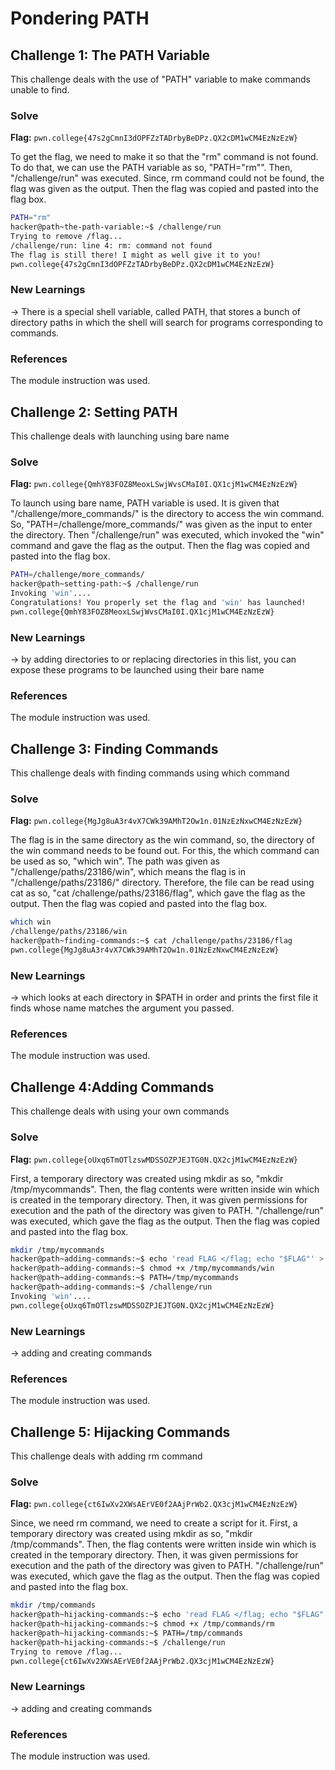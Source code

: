 # Pondering PATH

## Challenge 1: The PATH Variable
This challenge deals with the use of "PATH" variable to make commands unable to find.

### Solve
**Flag:** `pwn.college{47s2gCmnI3dOPFZzTADrbyBeDPz.QX2cDM1wCM4EzNzEzW}`

To get the flag, we need to make it so that the "rm" command is not found. To do that, we can use the PATH variable as so, "PATH="rm"". Then, "/challenge/run" was executed. Since, rm command could not be found, the flag was given as the output. Then the flag was copied and pasted into the flag box.

```bash
PATH="rm"
hacker@path~the-path-variable:~$ /challenge/run
Trying to remove /flag...
/challenge/run: line 4: rm: command not found
The flag is still there! I might as well give it to you!
pwn.college{47s2gCmnI3dOPFZzTADrbyBeDPz.QX2cDM1wCM4EzNzEzW}
```

### New Learnings
-> There is a special shell variable, called PATH, that stores a bunch of directory paths in which the shell will search for programs corresponding to commands.

### References 
The module instruction was used.



## Challenge 2: Setting PATH
This challenge deals with launching using bare name

### Solve
**Flag:** `pwn.college{QmhY83FOZ8MeoxLSwjWvsCMaI0I.QX1cjM1wCM4EzNzEzW}`

To launch using bare name, PATH variable is used. It is given that "/challenge/more_commands/" is the directory to access the win command. So, "PATH=/challenge/more_commands/" was given as the input to enter the directory. Then "/challenge/run" was executed, which invoked the "win" command and gave the flag as the output. Then the flag was copied and pasted into the flag box.

```bash
PATH=/challenge/more_commands/
hacker@path~setting-path:~$ /challenge/run
Invoking 'win'....
Congratulations! You properly set the flag and 'win' has launched!
pwn.college{QmhY83FOZ8MeoxLSwjWvsCMaI0I.QX1cjM1wCM4EzNzEzW}
```

### New Learnings
-> by adding directories to or replacing directories in this list, you can expose these programs to be launched using their bare name

### References 
The module instruction was used.



## Challenge 3: Finding Commands
This challenge deals with finding commands using which command

### Solve
**Flag:** `pwn.college{MgJg8uA3r4vX7CWk39AMhT2Ow1n.01NzEzNxwCM4EzNzEzW}`

The flag is in the same directory as the win command, so, the directory of the win command needs to be found out. For this, the which command can be used as so, "which win". The path was given as "/challenge/paths/23186/win", which means the flag is in "/challenge/paths/23186/" directory. Therefore, the file can be read using cat as so, "cat /challenge/paths/23186/flag", which gave the flag as the output. Then the flag was copied and pasted into the flag box.

```bash
which win
/challenge/paths/23186/win
hacker@path~finding-commands:~$ cat /challenge/paths/23186/flag
pwn.college{MgJg8uA3r4vX7CWk39AMhT2Ow1n.01NzEzNxwCM4EzNzEzW}
```

### New Learnings
->  which looks at each directory in $PATH in order and prints the first file it finds whose name matches the argument you passed.

### References 
The module instruction was used.



## Challenge 4:Adding Commands
This challenge deals with using your own commands

### Solve
**Flag:** `pwn.college{oUxq6TmOTlzswMDSSOZPJEJTG0N.QX2cjM1wCM4EzNzEzW}`

First, a temporary directory was created using mkdir as so, "mkdir /tmp/mycommands". Then, the flag contents were written inside win which is created in the temporary directory. Then, it was given permissions for execution and the path of the directory was given to PATH. "/challenge/run" was executed, which gave the flag as the output. Then the flag was copied and pasted into the flag box.

```bash
mkdir /tmp/mycommands
hacker@path~adding-commands:~$ echo 'read FLAG </flag; echo "$FLAG"' > /tmp/mycommands/win
hacker@path~adding-commands:~$ chmod +x /tmp/mycommands/win
hacker@path~adding-commands:~$ PATH=/tmp/mycommands
hacker@path~adding-commands:~$ /challenge/run
Invoking 'win'....
pwn.college{oUxq6TmOTlzswMDSSOZPJEJTG0N.QX2cjM1wCM4EzNzEzW}
```

### New Learnings
-> adding and creating commands

### References 
The module instruction was used.



## Challenge 5: Hijacking Commands
This challenge deals with adding rm command

### Solve
**Flag:** `pwn.college{ct6IwXv2XWsAErVE0f2AAjPrWb2.QX3cjM1wCM4EzNzEzW}`

Since, we need rm command, we need to create a script for it. First, a temporary directory was created using mkdir as so, "mkdir /tmp/commands". Then, the flag contents were written inside win which is created in the temporary directory. Then, it was given permissions for execution and the path of the directory was given to PATH. "/challenge/run" was executed, which gave the flag as the output. Then the flag was copied and pasted into the flag box.

```bash
mkdir /tmp/commands
hacker@path~hijacking-commands:~$ echo 'read FLAG </flag; echo "$FLAG"' > /tmp/commands/rm
hacker@path~hijacking-commands:~$ chmod +x /tmp/commands/rm
hacker@path~hijacking-commands:~$ PATH=/tmp/commands
hacker@path~hijacking-commands:~$ /challenge/run
Trying to remove /flag...
pwn.college{ct6IwXv2XWsAErVE0f2AAjPrWb2.QX3cjM1wCM4EzNzEzW}
```

### New Learnings
-> adding and creating commands

### References 
The module instruction was used.
